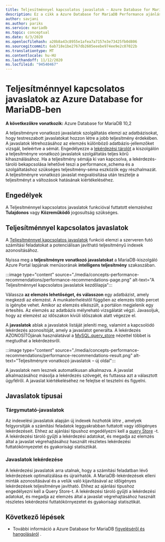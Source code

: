 ```yaml
---
title: Teljesítménnyel kapcsolatos javaslatok – Azure Database for MariaDB
description: Ez a cikk a Azure Database for MariaDB Performance ajánlási funkcióját ismerteti
author: savjani
ms.author: pariks
ms.service: mariadb
ms.topic: conceptual
ms.date: 6/3/2020
ms.openlocfilehash: a20b8a43c8955e1afea7a7157e3e73425fb0d806
ms.sourcegitcommit: 6ab718e1be2767db2605eeebe974ee9e2c07022b
ms.translationtype: MT
ms.contentlocale: hu-HU
ms.lasthandoff: 11/12/2020
ms.locfileid: "94540467"
---
```

# <a name="performance-recommendations-in-azure-database-for-mariadb"></a>Teljesítménnyel kapcsolatos javaslatok az Azure Database for MariaDB-ben

**A következőkre vonatkozik:** Azure Database for MariaDB 10,2

A teljesítményre vonatkozó javaslatok szolgáltatás elemzi az adatbázisokat, hogy testreszabott javaslatokat hozzon létre a jobb teljesítmény érdekében. A javaslatok létrehozásához az elemzés különböző adatbázis-jellemzőket vizsgál, beleértve a sémát. Engedélyezze a [lekérdezési tárolót](concepts-query-store.md) a kiszolgálón a teljesítményre vonatkozó javaslatok szolgáltatás teljes körű kihasználásához. Ha a teljesítmény sémája ki van kapcsolva, a lekérdezés-tároló bekapcsolása lehetővé teszi a performance_schema és a szolgáltatáshoz szükséges teljesítmény-séma eszközök egy részhalmazát. A teljesítményre vonatkozó javaslat megvalósítása után tesztelje a teljesítményt a változások hatásának kiértékeléséhez.

## <a name="permissions"></a>Engedélyek

A Teljesítménnyel kapcsolatos javaslatok funkcióval futtatott elemzéshez **Tulajdonos** vagy **Közreműködő** jogosultság szükséges.

## <a name="performance-recommendations"></a>Teljesítménnyel kapcsolatos javaslatok

A [Teljesítménnyel kapcsolatos javaslatok](concepts-performance-recommendations.md) funkció elemzi a szerveren futó számítási feladatokat a potenciálisan javítható teljesítményű indexek azonosításához.

Nyissa meg a **teljesítményre vonatkozó javaslatokat** a MariaDB-kiszolgáló Azure Portal lapjának menüsorának **intelligens teljesítmény** szakaszában.

:::image type="content" source="./media/concepts-performance-recommendations/performance-recommendations-page.png" alt-text="A Teljesítménnyel kapcsolatos javaslatok kezdőlapja":::

Válassza **az elemzés lehetőséget, és válasszon** egy adatbázist, amely megkezdi az elemzést. A munkaterheléstől függően az elemzés több percet is igénybe vehet. Amikor az elemzés elkészült, a portálon megjelenik egy értesítés. Az elemzés az adatbázis mélyreható vizsgálatát végzi. Javasoljuk, hogy az elemzést az időszakon kívüli időszakok alatt végezze el.

A **javaslatok** ablak a javaslatok listáját jeleníti meg, valamint a kapcsolódó lekérdezés azonosítóját, amely a javaslatot generálta. A lekérdezés AZONOSÍTÓjának használatával a [MySQL.query_store](concepts-query-store.md#mysqlquery_store) nézettel többet is megtudhat a lekérdezésről.

:::image type="content" source="./media/concepts-performance-recommendations/performance-recommendations-result.png" alt-text="Teljesítményre vonatkozó javaslatok – új oldal":::

A javaslatok nem lesznek automatikusan alkalmazva. A javaslat alkalmazásához másolja a lekérdezés szövegét, és futtassa azt a választott ügyfélről. A javaslat kiértékeléséhez ne felejtse el tesztelni és figyelni.

## <a name="recommendation-types"></a>Javaslatok típusai

### <a name="index-recommendations"></a>Tárgymutató-javaslatok

Az indexelési javaslatok alapján új indexek *hozhatók létre* , amelyek felgyorsítják a számítási feladatok leggyakrabban futtatott vagy időigényes lekérdezéseit. Ehhez az ajánlási típushoz engedélyezni kell a [query Store](concepts-query-store.md) -t. A lekérdezési tároló gyűjti a lekérdezési adatokat, és megadja az elemzés által a javaslat végrehajtásához használt részletes lekérdezési futtatókörnyezetet és gyakorisági statisztikát.

### <a name="query-recommendations"></a>Javaslatok lekérdezése

A lekérdezési javaslatok arra utalnak, hogy a számítási feladatban lévő lekérdezések optimalizálása és újraírhatók. A MariaDB-lekérdezések elleni minták azonosításával és a velük való kijavításával az időigényes lekérdezések teljesítménye javítható. Ehhez az ajánlási típushoz engedélyezni kell a Query Store-t. A lekérdezési tároló gyűjti a lekérdezési adatokat, és megadja az elemzés által a javaslat végrehajtásához használt részletes lekérdezési futtatókörnyezetet és gyakorisági statisztikát.
## <a name="next-steps"></a>Következő lépések

- További információ a Azure Database for MariaDB [figyeléséről és hangolásáról](concepts-monitoring.md) .